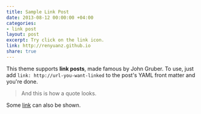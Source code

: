 ```yaml
---
title: Sample Link Post
date: 2013-08-12 00:00:00 +04:00
categories:
- link post
layout: post
excerpt: Try click on the link icon.
link: http://renyuanz.github.io
share: true
---
```


This theme supports **link posts**, made famous by John Gruber. To use, just add `link: http://url-you-want-linked` to the post's YAML front matter and you're done.

> And this is how a quote looks.

Some [link](http://renyuanz.github.io) can also be shown.
